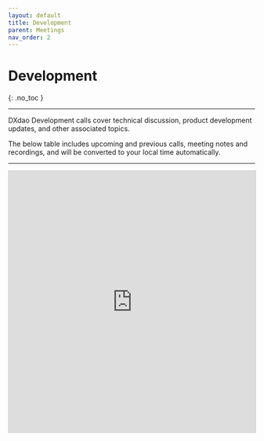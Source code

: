 ```yaml
---
layout: default
title: Development
parent: Meetings
nav_order: 2
---
```


# Development
{: .no_toc }

---

DXdao Development calls cover technical discussion, product development updates, and other associated topics. 

The below table includes upcoming and previous calls, meeting notes and recordings, and will be converted to your local time automatically.

___

 <iframe class="airtable-embed" src="https://airtable.com/embed/shrXbyfNKbwHWaCAt?backgroundColor=teal&viewControls=on" frameborder="0" onmousewheel="" width="100%" height="533" style="background: transparent; border: 1px solid #ccc;"></iframe>
       
